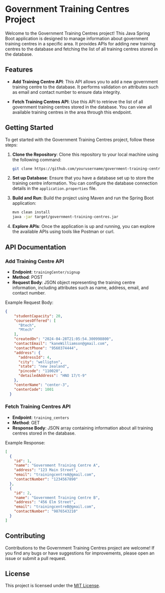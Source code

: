 # Government Training Centres Project

Welcome to the Government Training Centres project! This Java Spring Boot application is designed to manage information about government training centres in a specific area. It provides APIs for adding new training centres to the database and fetching the list of all training centres stored in the database.

## Features

- **Add Training Centre API**: This API allows you to add a new government training centre to the database. It performs validation on attributes such as email and contact number to ensure data integrity.

- **Fetch Training Centres API**: Use this API to retrieve the list of all government training centres stored in the database. You can view all available training centres in the area through this endpoint.

## Getting Started

To get started with the Government Training Centres project, follow these steps:

1. **Clone the Repository**: Clone this repository to your local machine using the following command:

    ```bash
    git clone https://github.com/yourusername/government-training-centres.git
    ```

2. **Set up Database**: Ensure that you have a database set up to store the training centre information. You can configure the database connection details in the `application.properties` file.

3. **Build and Run**: Build the project using Maven and run the Spring Boot application:

    ```bash
    mvn clean install
    java -jar target/government-training-centres.jar
    ```

4. **Explore APIs**: Once the application is up and running, you can explore the available APIs using tools like Postman or curl.

## API Documentation

### Add Training Centre API

- **Endpoint**: `trainingCenter/signup`
- **Method**: POST
- **Request Body**: JSON object representing the training centre information, including attributes such as name, address, email, and contact number.

Example Request Body:
```json
{
    "studentCapacity": 20,
    "coursesOffered": [
      "Btech",
      "Mtech"
    ],
    "createdOn": "2024-04-28T21:05:54.300998800",
    "contactEmail": "kaneWilliamson@gmail.com",
    "contactPhone": "9560374444",
    "address": {
      "addressId": 4,
      "city": "welligton",
      "state": "new zealand",
      "pincode": "110020",
      "detailedAddress": "HNO 17/t-9"
    },
    "centerName": "center-3",
    "centerCode": 1001
  }
```


### Fetch Training Centres API

- **Endpoint**: `training_centers`
- **Method**: GET
- **Response Body**: JSON array containing information about all training centres stored in the database.

Example Response:
```json
[
  {
    "id": 1,
    "name": "Government Training Centre A",
    "address": "123 Main Street",
    "email": "trainingcentreA@gmail.com",
    "contactNumber": "1234567890"
  },
  {
    "id": 2,
    "name": "Government Training Centre B",
    "address": "456 Elm Street",
    "email": "trainingcentreB@gmail.com",
    "contactNumber": "9876543210"
  }
]
```

## Contributing

Contributions to the Government Training Centres project are welcome! If you find any bugs or have suggestions for improvements, please open an issue or submit a pull request.

## License

This project is licensed under the [MIT License](LICENSE).

